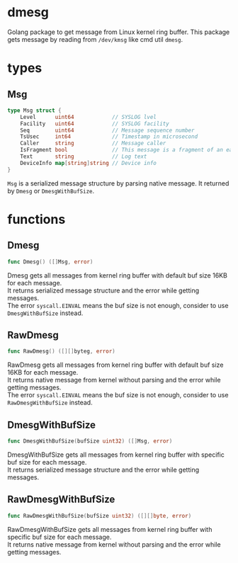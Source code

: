 # dmesg
Golang package to get message from Linux kernel ring buffer.
This package gets message by reading from `/dev/kmsg` like cmd util `dmesg`.

# types
## Msg
```go
type Msg struct {
	Level      uint64            // SYSLOG lvel
	Facility   uint64            // SYSLOG facility
	Seq        uint64            // Message sequence number
	TsUsec     int64             // Timestamp in microsecond
	Caller     string            // Message caller
	IsFragment bool              // This message is a fragment of an early message which is not a fragment
	Text       string            // Log text
	DeviceInfo map[string]string // Device info
}
```
`Msg` is a serialized message structure by parsing native message. It returned by `Dmesg` or `DmesgWithBufSize`.

# functions
## Dmesg
```go
func Dmesg() ([]Msg, error)
```
Dmesg gets all messages from kernel ring buffer with default buf size 16KB for each message.  
It returns serialized message structure and the error while getting messages.  
The error `syscall.EINVAL` means the buf size is not enough, consider to use `DmesgWithBufSize` instead.  
## RawDmesg
```go
func RawDmesg() ([][]byteg, error)
```
RawDmesg gets all messages from kernel ring buffer with default buf size 16KB for each message.  
It returns native message from kernel without parsing and the error while getting messages.  
The error `syscall.EINVAL` means the buf size is not enough, consider to use `RawDmesgWithBufSize` instead.
## DmesgWithBufSize
```go
func DmesgWithBufSize(bufSize uint32) ([]Msg, error)
```
DmesgWithBufSize gets all messages from kernel ring buffer with specific buf size for each message.  
It returns serialized message structure and the error while getting messages.
## RawDmesgWithBufSize
```go
func RawDmesgWithBufSize(bufSize uint32) ([][]byte, error)
```
RawDmesgWithBufSize gets all messages from kernel ring buffer with specific buf size for each message.  
It returns native message from kernel without parsing and the error while getting messages.